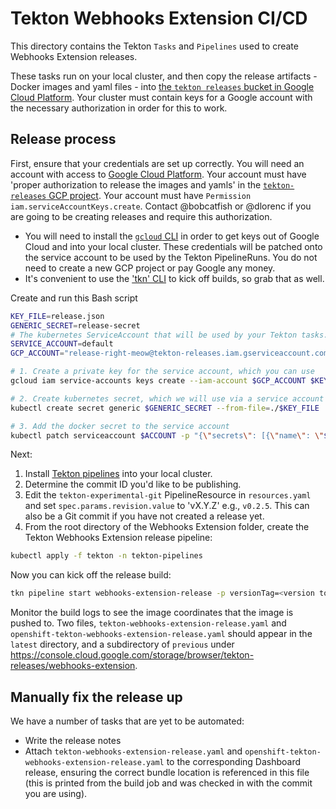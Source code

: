# Tekton Webhooks Extension CI/CD

This directory contains the Tekton `Tasks` and `Pipelines` used to create Webhooks Extension releases.

These tasks run on your local cluster, and then copy the release artifacts - Docker images and yaml files - into [the `tekton releases` bucket in Google Cloud Platform](https://console.cloud.google.com/storage/browser/tekton-releases/webhooks-extension). Your cluster must contain keys for a Google account with the necessary authorization in order for this to work.

## Release process

First, ensure that your credentials are set up correctly. You will need an account with access to [Google Cloud Platform](https://console.cloud.google.com). Your account must have 'proper authorization to release the images and yamls' in the [`tekton-releases` GCP project](https://github.com/tektoncd/plumbing#prow). Your account must have `Permission iam.serviceAccountKeys.create`. Contact @bobcatfish or @dlorenc if you are going to be creating releases and require this authorization.

- You will need to install the [`gcloud` CLI](https://cloud.google.com/sdk/gcloud/) in order to get keys out of Google Cloud and into your local cluster. These credentials will be patched onto the service account to be used by the Tekton PipelineRuns. You do not need to create a new GCP project or pay Google any money.
- It's convenient to use the ['tkn' CLI](https://github.com/tektoncd/cli) to kick off builds, so grab that as well.

Create and run this Bash script

```bash
KEY_FILE=release.json
GENERIC_SECRET=release-secret
# The kubernetes ServiceAccount that will be used by your Tekton tasks. 'default' is the default. It should all ready exist.
SERVICE_ACCOUNT=default
GCP_ACCOUNT="release-right-meow@tekton-releases.iam.gserviceaccount.com"

# 1. Create a private key for the service account, which you can use
gcloud iam service-accounts keys create --iam-account $GCP_ACCOUNT $KEY_FILE

# 2. Create kubernetes secret, which we will use via a service account and directly mounting
kubectl create secret generic $GENERIC_SECRET --from-file=./$KEY_FILE

# 3. Add the docker secret to the service account
kubectl patch serviceaccount $ACCOUNT -p "{\"secrets\": [{\"name\": \"$GENERIC_SECRET\"}]}"
```

Next:

1. Install [Tekton pipelines](https://github.com/tektoncd/pipeline) into your local cluster.
1. Determine the commit ID you'd like to be publishing.
1. Edit the `tekton-experimental-git` PipelineResource in `resources.yaml` and set `spec.params.revision.value` to 'vX.Y.Z' e.g., `v0.2.5`. This can also be a Git commit if you have not created a release yet.
1. From the root directory of the Webhooks Extension folder, create the Tekton Webhooks Extension release pipeline:

```bash
kubectl apply -f tekton -n tekton-pipelines
```

Now you can kick off the release build:

```bash
tkn pipeline start webhooks-extension-release -p versionTag=<version to publish> -r source-repo=tekton-experimental-git -r bucket=tekton-webhook-bucket -r builtWebhooksExtensionExtensionImage=webhooks-extension-extension-image -r builtWebhooksExtensionSinkImage=webhooks-extension-sink-image -n tekton-pipelines
```

Monitor the build logs to see the image coordinates that the image is pushed to. Two files, `tekton-webhooks-extension-release.yaml` and `openshift-tekton-webhooks-extension-release.yaml` should appear in the `latest` directory, and a subdirectory of `previous` under https://console.cloud.google.com/storage/browser/tekton-releases/webhooks-extension.

## Manually fix the release up

We have a number of tasks that are yet to be automated:

- Write the release notes
- Attach `tekton-webhooks-extension-release.yaml` and `openshift-tekton-webhooks-extension-release.yaml` to the corresponding Dashboard release, ensuring the correct bundle location is referenced in this file (this is printed from the build job and was checked in with the commit you are using).
